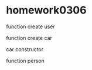 # homework0306


function create user 


function create car 


car constructor 


function person 

